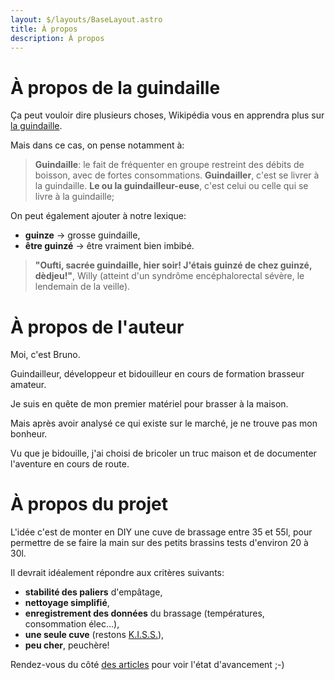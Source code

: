 ```yaml
---
layout: $/layouts/BaseLayout.astro
title: À propos
description: À propos
---
```


# À propos de la guindaille
Ça peut vouloir dire plusieurs choses, Wikipédia vous en apprendra plus sur [la guindaille](https://fr.wikipedia.org/wiki/Guindaille).

Mais dans ce cas, on pense notamment à:
> **Guindaille**: le fait de fréquenter en groupe restreint des débits de boisson,
> avec de fortes consommations. **Guindailler**, c'est se livrer à la guindaille.
> **Le ou la guindailleur-euse**, c'est celui ou celle qui se livre à la guindaille;

On peut également ajouter à notre lexique:
- **guinze** &rarr; grosse guindaille,
- **être guinzé** &rarr; être vraiment bien imbibé.

> **"Oufti, sacrée guindaille, hier soir! J'étais guinzé de chez guinzé, dèdjeu!"**, Willy (atteint
> d'un syndrôme encéphalorectal sévère, le lendemain de la veille).


# À propos de l'auteur
Moi, c'est Bruno.

Guindailleur, développeur et bidouilleur en cours de formation brasseur amateur.

Je suis en quête de mon premier matériel pour brasser à la maison.

Mais après avoir analysé ce qui existe sur le marché, je ne trouve pas mon bonheur.

Vu que je bidouille, j'ai choisi de bricoler un truc maison et de documenter l'aventure
en cours de route.


# À propos du projet
L'idée c'est de monter en DIY une cuve de brassage entre 35 et 55l,
pour permettre de se faire la main sur des petits brassins tests d'environ 20 à 30l.

Il devrait idéalement répondre aux critères suivants:
- **stabilité des paliers** d'empâtage,
- **nettoyage simplifié**,
- **enregistrement des données** du brassage (températures, consommation élec...),
- **une seule cuve** (restons [K.I.S.S.](https://fr.wikipedia.org/wiki/Principe_KISS)),
- **peu cher**, peuchère!

Rendez-vous du côté [des articles](/blog) pour voir l'état d'avancement ;-)
